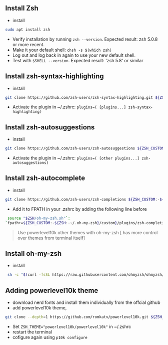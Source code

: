 ## Install Zsh

- install

```sh
sudo apt install zsh
```

- Verify installation by running `zsh --version`. Expected result: zsh 5.0.8 or more recent.
- Make it your default shell: `chsh -s $(which zsh)`
- Log out and log back in again to use your new default shell.
- Test with `$SHELL --version`. Expected result: 'zsh 5.8' or similar

## Install zsh-syntax-highlighting

- install

```sh
git clone https://github.com/zsh-users/zsh-syntax-highlighting.git ${ZSH_CUSTOM:-~/.oh-my-zsh/custom}/plugins/zsh-syntax-highlighting
```

- Activate the plugin in ~/.zshrc:
   `plugins=( [plugins...] zsh-syntax-highlighting)`

## Install zsh-autosuggestions

- install

```sh
git clone https://github.com/zsh-users/zsh-autosuggestions ${ZSH_CUSTOM:-~/.oh-my-zsh/custom}/plugins/zsh-autosuggestions
```

- Activate the plugin in ~/.zshrc:
   `plugins=( [other plugins...] zsh-autosuggestions)`

## Install zsh-autocomplete

- install

```sh
git clone https://github.com/zsh-users/zsh-completions ${ZSH_CUSTOM:-${ZSH:-~/.oh-my-zsh}/custom}/plugins/zsh-completions
```

- Add it to FPATH in your .zshrc by adding the following line before

```sh
 source "$ZSH/oh-my-zsh.sh"`:
`fpath+=${ZSH_CUSTOM:-${ZSH:-~/.oh-my-zsh}/custom}/plugins/zsh-completions/src
```

> Use powerlevel10k other themes with oh-my-zsh [ has more control over themes from terminal itself]

## Install oh-my-zsh

- install

```sh
 sh -c "$(curl -fsSL https://raw.githubusercontent.com/ohmyzsh/ohmyzsh/master/tools/install.sh)"
 ```

## Adding powerlevel10k theme

- download nerd fonts and install them individually from the offcial github
- add powerlevel10k theme,

```sh
git clone --depth=1 https://github.com/romkatv/powerlevel10k.git ${ZSH_CUSTOM:-$HOME/.oh-my-zsh/custom}/themes/powerlevel10k
```

- Set `ZSH_THEME="powerlevel10k/powerlevel10k"` in ~/.zshrc
- restart the terminal
- cofigure again using `p10k configure`
